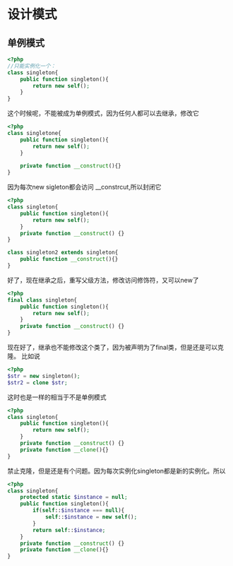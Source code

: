 # 设计模式

## 单例模式

```php
<?php
//只能实例化一个：
class singleton{
    public function singleton(){
        return new self();
    }
}
```

这个时候呢，不能被成为单例模式，因为任何人都可以去继承，修改它

```php
<?php
class singletone{
    public function singleton(){
        return new self();
    }
    
    private function __construct(){}
}

```
因为每次new sigleton都会访问 __constrcut,所以封闭它

```php
<?php
class singleton{
    public function singleton(){
        return new self();
    }
    private function __construct() {}
}

class singleton2 extends singleton{
    public function __construct(){}
}
```

好了，现在继承之后，重写父级方法，修改访问修饰符，又可以new了

```php
<?php
final class singleton{
    public function singleton(){
        return new self();
    }
    private function __construct() {}
}
```
现在好了，继承也不能修改这个类了，因为被声明为了final类，但是还是可以克隆。
比如说

```php
<?php
$str = new singleton();
$str2 = clone $str;
```
这时也是一样的相当于不是单例模式

```php
<?php
class singleton{
    public function singleton(){
        return new self();
    }
    private function __construct() {}
    private function __clone(){}
}
```

禁止克隆，但是还是有个问题。因为每次实例化singleton都是新的实例化。所以

```php
<?php
class singleton{
    protected static $instance = null;
    public function singleton(){
        if(self::$instance === null){
            self::$instance = new self();
        } 
        return self::$instance;
    }
    private function __construct() {}
    private function __clone(){}
}
```
